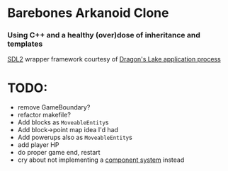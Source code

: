 # Barebones Arkanoid Clone
### Using C++ and a healthy (over)dose of inheritance and templates
[SDL2](https://www.libsdl.org/) wrapper framework courtesy of [Dragon's Lake application process](https://dragonslake.com/join-the-team/)

# TODO:
- remove GameBoundary?
- refactor makefile?
- Add blocks as `MoveableEntity`s
- Add block->point map idea I'd had
- Add powerups also as `MoveableEntity`s
- add player HP
- do proper game end, restart
- cry about not implementing a [component system](https://github.com/vittorioromeo/cppcon2015) instead
